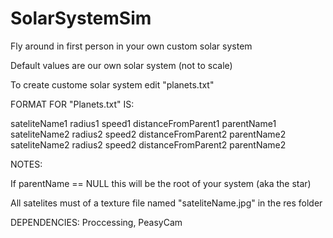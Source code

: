# SolarSystemSim
Fly around in first person in your own custom solar system

Default values are our own solar system (not to scale)

To create custome solar system edit "planets.txt"

FORMAT FOR "Planets.txt" IS:

 sateliteName1 radius1 speed1 distanceFromParent1 parentName1
 sateliteName2 radius2 speed2 distanceFromParent2 parentName2
 sateliteName2 radius2 speed2 distanceFromParent2 parentName2
 
 
 NOTES:
 
 If parentName == NULL this will be the root of your system (aka the star)
 
 All satelites must of a texture file named "sateliteName.jpg" in the res folder
 
 
 DEPENDENCIES:
  Proccessing, PeasyCam
